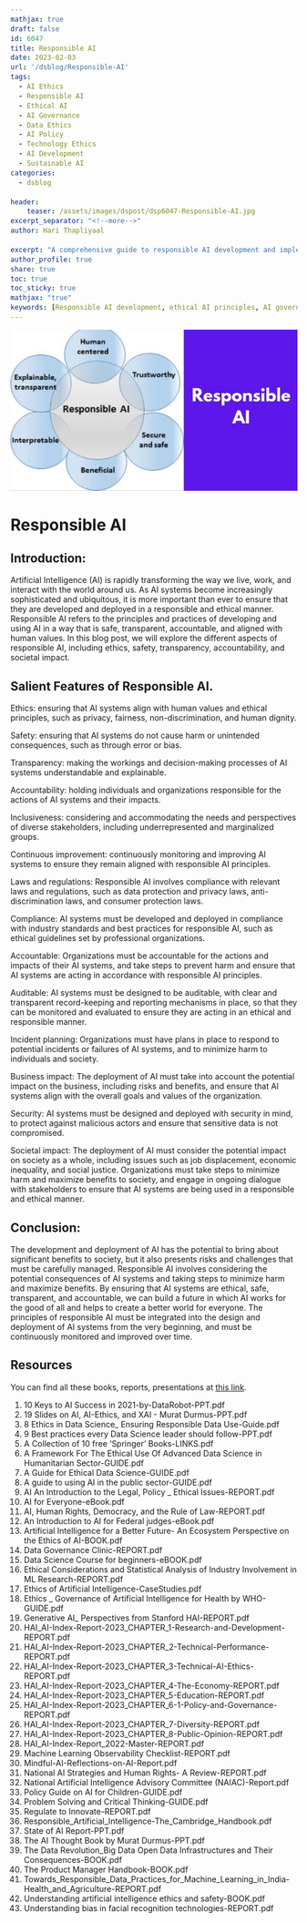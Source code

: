 ```yaml
---
mathjax: true
draft: false
id: 6047
title: Responsible AI 
date: 2023-02-03
url: '/dsblog/Responsible-AI'
tags: 
  - AI Ethics
  - Responsible AI
  - Ethical AI
  - AI Governance
  - Data Ethics
  - AI Policy
  - Technology Ethics
  - AI Development
  - Sustainable AI
categories:
  - dsblog 

header:
    teaser: /assets/images/dspost/dsp6047-Responsible-AI.jpg
excerpt_separator: "<!--more-->"   
author: Hari Thapliyaal   
 
excerpt: "A comprehensive guide to responsible AI development and implementation, covering ethical principles, governance frameworks, and best practices for creating sustainable and accountable AI systems. Learn about the importance of ethical considerations in AI development and how to ensure AI technologies benefit society while minimizing potential risks."
author_profile: true   
share: true   
toc: true   
toc_sticky: true 
mathjax: "true"
keywords: [Responsible AI development, ethical AI principles, AI governance, artificial intelligence ethics, ethical technology, AI policy framework, sustainable AI practices, ethical data science, AI accountability]
---
```

![Responsible-AI](/assets/images/dspost/dsp6047-Responsible-AI.jpg)   
   
# Responsible AI   
   
## Introduction:   
   
Artificial Intelligence (AI) is rapidly transforming the way we live, work, and interact with the world around us. As AI systems become increasingly sophisticated and ubiquitous, it is more important than ever to ensure that they are developed and deployed in a responsible and ethical manner. Responsible AI refers to the principles and practices of developing and using AI in a way that is safe, transparent, accountable, and aligned with human values. In this blog post, we will explore the different aspects of responsible AI, including ethics, safety, transparency, accountability, and societal impact.

## Salient Features of Responsible AI.

Ethics: ensuring that AI systems align with human values and ethical principles, such as privacy, fairness, non-discrimination, and human dignity.

Safety: ensuring that AI systems do not cause harm or unintended consequences, such as through error or bias.

Transparency: making the workings and decision-making processes of AI systems understandable and explainable.

Accountability: holding individuals and organizations responsible for the actions of AI systems and their impacts.

Inclusiveness: considering and accommodating the needs and perspectives of diverse stakeholders, including underrepresented and marginalized groups.

Continuous improvement: continuously monitoring and improving AI systems to ensure they remain aligned with responsible AI principles.

Laws and regulations: Responsible AI involves compliance with relevant laws and regulations, such as data protection and privacy laws, anti-discrimination laws, and consumer protection laws.

Compliance: AI systems must be developed and deployed in compliance with industry standards and best practices for responsible AI, such as ethical guidelines set by professional organizations.

Accountable: Organizations must be accountable for the actions and impacts of their AI systems, and take steps to prevent harm and ensure that AI systems are acting in accordance with responsible AI principles.

Auditable: AI systems must be designed to be auditable, with clear and transparent record-keeping and reporting mechanisms in place, so that they can be monitored and evaluated to ensure they are acting in an ethical and responsible manner.

Incident planning: Organizations must have plans in place to respond to potential incidents or failures of AI systems, and to minimize harm to individuals and society.

Business impact: The deployment of AI must take into account the potential impact on the business, including risks and benefits, and ensure that AI systems align with the overall goals and values of the organization.

Security: AI systems must be designed and deployed with security in mind, to protect against malicious actors and ensure that sensitive data is not compromised.

Societal impact: The deployment of AI must consider the potential impact on society as a whole, including issues such as job displacement, economic inequality, and social justice. Organizations must take steps to minimize harm and maximize benefits to society, and engage in ongoing dialogue with stakeholders to ensure that AI systems are being used in a responsible and ethical manner.


## Conclusion:

The development and deployment of AI has the potential to bring about significant benefits to society, but it also presents risks and challenges that must be carefully managed. Responsible AI involves considering the potential consequences of AI systems and taking steps to minimize harm and maximize benefits. By ensuring that AI systems are ethical, safe, transparent, and accountable, we can build a future in which AI works for the good of all and helps to create a better world for everyone. The principles of responsible AI must be integrated into the design and deployment of AI systems from the very beginning, and must be continuously monitored and improved over time.

## Resources

You can find all these books, reports, presentations at <a href="https://drive.google.com/drive/folders/14wS6JWWDsZ2TEXCD9A7jgLVCEVEd1Mpb?usp=drive_link" target="_blank"> this link</a>.
  

1. 10 Keys to AI Success in 2021-by-DataRobot-PPT.pdf
1. 19 Slides on AI, AI-Ethics, and XAI - Murat Durmus-PPT.pdf
1. 8 Ethics in Data Science_ Ensuring Responsible Data Use-Guide.pdf
1. 9 Best practices every Data Science leader should follow-PPT.pdf
1. A Collection of 10 free ‘Springer’ Books-LINKS.pdf
1. A Framework For The Ethical Use Of Advanced Data Science in Humanitarian Sector-GUIDE.pdf
1. A Guide for Ethical Data Science-GUIDE.pdf
1. A guide to using AI in the public sector-GUIDE.pdf
1. AI An Introduction to the Legal, Policy _ Ethical Issues-REPORT.pdf
1. AI for Everyone-eBook.pdf
1. AI, Human Rights, Democracy, and the Rule of Law-REPORT.pdf
1. An Introduction to AI for Federal judges-eBook.pdf
1. Artificial Intelligence for a Better Future- An Ecosystem Perspective on the Ethics of AI-BOOK.pdf
1. Data Governance Clinic-REPORT.pdf
1. Data Science Course for beginners-eBOOK.pdf
1. Ethical Considerations and Statistical Analysis of Industry Involvement in ML Research-REPORT.pdf
1. Ethics of Artificial Intelligence-CaseStudies.pdf
1. Ethics _ Governance of Artificial Intelligence for Health by WHO-GUIDE.pdf
1. Generative AI_ Perspectives from Stanford HAI-REPORT.pdf
1. HAI_AI-Index-Report-2023_CHAPTER_1-Research-and-Development-REPORT.pdf
1. HAI_AI-Index-Report-2023_CHAPTER_2-Technical-Performance-REPORT.pdf
1. HAI_AI-Index-Report-2023_CHAPTER_3-Technical-AI-Ethics-REPORT.pdf
1. HAI_AI-Index-Report-2023_CHAPTER_4-The-Economy-REPORT.pdf
1. HAI_AI-Index-Report-2023_CHAPTER_5-Education-REPORT.pdf
1. HAI_AI-Index-Report-2023_CHAPTER_6-1-Policy-and-Governance-REPORT.pdf
1. HAI_AI-Index-Report-2023_CHAPTER_7-Diversity-REPORT.pdf
1. HAI_AI-Index-Report-2023_CHAPTER_8-Public-Opinion-REPORT.pdf
1. HAI_AI-Index-Report_2022-Master-REPORT.pdf
1. Machine Learning Observability Checklist-REPORT.pdf
1. Mindful-AI-Reflections-on-AI-Report.pdf
1. National AI Strategies and Human Rights- A Review-REPORT.pdf
1. National Artificial Intelligence Advisory Committee (NAIAC)-Report.pdf
1. Policy Guide on AI for Children-GUIDE.pdf
1. Problem Solving and Critical Thinking-GUIDE.pdf
1. Regulate to Innovate-REPORT.pdf
1. Responsible_Artificial_Intelligence-The_Cambridge_Handbook.pdf
1. State of AI Report-PPT.pdf
1. The AI Thought Book by Murat Durmus-PPT.pdf
1. The Data Revolution_Big Data Open Data Infrastructures and Their Consequences-BOOK.pdf
1. The Product Manager Handbook-BOOK.pdf
1. Towards_Responsible_Data_Practices_for_Machine_Learning_in_India-Health_and_Agriculture-REPORT.pdf
1. Understanding artificial intelligence ethics and safety-BOOK.pdf
1. Understanding bias in facial recognition technologies-REPORT.pdf
